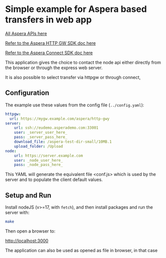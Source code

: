 # Simple example for Aspera based transfers in web app

[All Aspera APIs here](https://developer.ibm.com/apis/catalog?search=aspera)

[Refer to the Aspera HTTP GW SDK doc here](https://developer.ibm.com/apis/catalog?search=%22aspera%20http%22)

[Refer to the Aspera Connect SDK doc here](https://developer.ibm.com/apis/catalog?search=%22aspera%20connect%22)

This application gives the choice to contact the node api either directly from the browser or through the express web server.

It is also possible to select transfer via httpgw or through connect,

## Configuration

The example use these values from the config file (`../config.yaml`):

```yaml
httpgw:
  url: https://mygw.example.com/aspera/http-gwy
server:
    url: ssh://eudemo.asperademo.com:33001
    user: _server_user_here_
    pass: _server_pass_here_
    download_file: /aspera-test-dir-small/10MB.1
    upload_folder: /Upload
node:
    url: https://server.example.com
    user: _node_user_here_
    pass: _node_pass_here_
```

This YAML will generate the equivalent file <conf.js> which is used by the server and to populate the client default values.

## Setup and Run

Install nodeJS (v>=17, with `fetch`), and then install packages and run the server with:

```bash
make
```

Then open a browser to:

<http://localhost:3000>

The application can also be used as opened as file in browser, in that case 